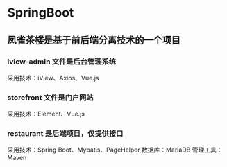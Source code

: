 # SpringBoot

## 凤雀茶楼是基于前后端分离技术的一个项目 ##

### iview-admin 文件是后台管理系统 ###
采用技术：iView、Axios、Vue.js

### storefront 文件是门户网站 ###
采用技术：Element、Vue.js

### restaurant 是后端项目，仅提供接口 ###
采用技术：Spring Boot、Mybatis、PageHelper
数据库：MariaDB
管理工具：Maven

